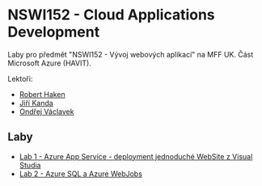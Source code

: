﻿# NSWI152 - Cloud Applications Development

Laby pro předmět "NSWI152 - Vývoj webových aplikací" na MFF UK. Část Microsoft Azure (HAVIT).

Lektoři:
* [Robert Haken](https://www.linkedin.com/in/haken/)
* [Jiří Kanda](https://www.linkedin.com/in/jirikanda/)
* [Ondřej Václavek](https://www.linkedin.com/in/ond%C5%99ej-v%C3%A1clavek-42256956/)

## Laby
* [Lab 1 - Azure App Service - deployment jednoduché WebSite z Visual Studia](./Lab1-AppServicesDeployment/)
* [Lab 2 - Azure SQL a Azure WebJobs](./Lab2-AzureSQL/)

